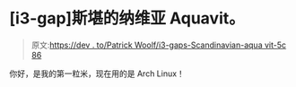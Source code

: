 # [i3-gap]斯堪的纳维亚 Aquavit。

> 原文:[https://dev . to/Patrick Woolf/i3-gaps-Scandinavian-aqua vit-5c 86](https://dev.to/patrickwoolf/i3-gaps-scandinavian-aquavit-5c86)

你好，是我的第一粒米，现在用的是 Arch Linux！